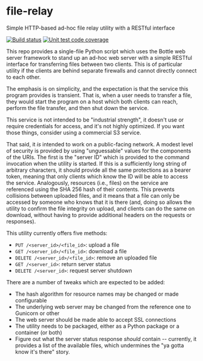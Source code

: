 # file-relay

Simple HTTP-based ad-hoc file relay utility with a RESTful interface

[![Build status](https://github.com/distributed-system-analysis/file-relay/actions/workflows/ci.yml/badge.svg)](https://github.com/distributed-system-analysis/file-relay/actions/workflows/ci.yml)
[![Unit test code coverage](https://badgen.net/codecov/c/github/distributed-system-analysis/file-relay)](https://codecov.io/gh/distributed-system-analysis/file-relay)

This repo provides a single-file Python script which uses the Bottle web server framework to stand up an ad-hoc
web server with a simple RESTful interface for transferring files between two clients.  This is of particular
utility if the clients are behind separate firewalls and cannot directly connect to each other.

The emphasis is on simplicity, and the expectation is that the service this program provides is transient.  That
is, when a user needs to transfer a file, they would start the program on a host which both clients can reach,
perform the file transfer, and then shut down the service.

This service is not intended to be "industrial strength", it doesn't use or require credentials for access, and
it's not highly optimized.  If you want those things, consider using a commercial S3 service.

That said, it _is_ intended to work on a public-facing network.  A modest level of security is provided by using
"unguessable" values for the components of the URIs.  The first is the "server ID" which is provided to the command
invocation when the utility is started.  If this is a sufficiently long string of arbitrary characters, it should
provide all the same protections as a bearer token, meaning that only clients which know the ID will be able to
access the service.  Analogously, resources (i.e., files) on the service are referenced using the SHA 256 hash of
their contents.  This prevents collisions between uploaded files, and it means that a file can only be accessed by
someone who knows that it is there (and, doing so allows the utility to confirm the file integrity on upload, and
clients can do the same on download, without having to provide additional headers on the requests or responses).

This utility currently offers five methods:

- `PUT /<server_id>/<file_id>`: upload a file
- `GET /<server_id>/<file_id>`: download a file
- `DELETE /<server_id>/<file_id>`: remove an uploaded file
- `GET /<server_id>`: return server status
- `DELETE /<server_id>`: request server shutdown

There are a number of tweaks which are expected to be added:
- The hash algorithm for resource names may be changed or made configurable
- The underlying web server may be changed from the reference one to Gunicorn or other
- The web server should be made able to accept SSL connections
- The utility needs to be packaged, either as a Python package or a container (or both)
- Figure out what the server status response _should_ contain -- currently, it provides
a list of the available files, which undermines the "ya gotta know it's there" story.

